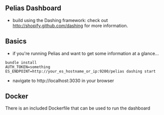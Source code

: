 Pelias Dashboard
----------------
* build using the Dashing framework: check out http://shopify.github.com/dashing for more information.

Basics
------
* if you're running Pelias and want to get some information at a glance...

```
bundle install
AUTH_TOKEN=something ES_ENDPOINT=http://your_es_hostname_or_ip:9200/pelias dashing start
```

* navigate to http://localhost:3030 in your browser

Docker
------
There is an included Dockerfile that can be used to run the dashboard

